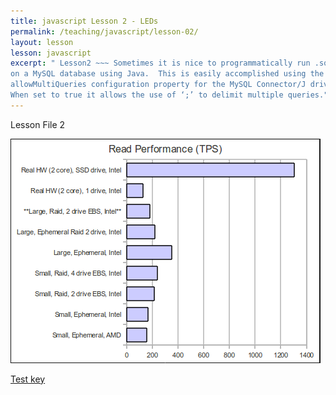 ```yaml
---
title: javascript Lesson 2 - LEDs
permalink: /teaching/javascript/lesson-02/
layout: lesson
lesson: javascript
excerpt: " Lesson2 ~~~ Sometimes it is nice to programmatically run .sql scripts 
on a MySQL database using Java.  This is easily accomplished using the 
allowMultiQueries configuration property for the MySQL Connector/J driver.  
When set to true it allows the use of ‘;’ to delimit multiple queries."
---
```


Lesson File 2

![Read TPS](cassreadperf1.png)

[Test key](test-key.md)
